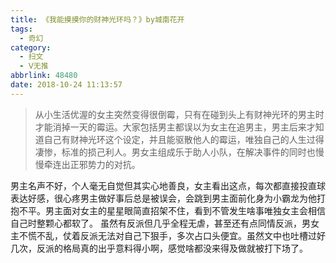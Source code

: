 ```yaml
---
title: 《我能摸摸你的财神光环吗？》by城南花开
tags:
  - 奇幻
category:
  - 扫文
  - Ⅴ无推
abbrlink: 48480
date: 2018-10-24 11:13:57
---
```

<meta name="referrer" content="no-referrer" />

> 从小生活优渥的女主突然变得很倒霉，只有在碰到头上有财神光环的男主时才能消掉一天的霉运。大家包括男主都误以为女主在追男主，男主后来才知道自己有财神光环这个设定，并且能驱散他人的霉运，唯独自己的人生过得凄惨，标准的损己利人。男女主组成乐于助人小队，在解决事件的同时也慢慢牵连出正邪势力的对抗。

<!-- more -->

男主名声不好，个人毫无自觉但其实心地善良，女主看出这点，每次都直接投直球表达好感，很心疼男主做好事后总是被误会，会跳到男主面前化身为小霸龙为他打抱不平。男主面对女主的星星眼简直招架不住，看到不管发生啥事唯独女主会相信自己时整颗心都软了。
虽然有反派但几乎全程无虐，甚至还有点同情反派，男女主不慌不乱，仗着反派无法对自己下狠手，多次占口头便宜。虽然文中也吐槽过好几次，反派的格局真的出乎意料得小啊，感觉啥都没来得及做就被打下场了。